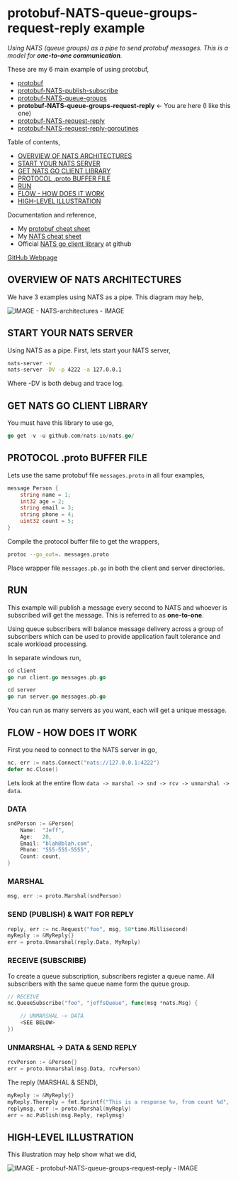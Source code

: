 # protobuf-NATS-queue-groups-request-reply example

_Using NATS (queue groups) as a pipe to send protobuf messages.
This is a model for **one-to-one communication**._

These are my 6 main example of using protobuf,

* [protobuf](https://github.com/JeffDeCola/my-go-examples/tree/master/messaging/protobuf)
* [protobuf-NATS-publish-subscribe](https://github.com/JeffDeCola/my-go-examples/tree/master/messaging/protobuf-NATS-publish-subscribe)
* [protobuf-NATS-queue-groups](https://github.com/JeffDeCola/my-go-examples/tree/master/messaging/protobuf-NATS-queue-groups)
* **protobuf-NATS-queue-groups-request-reply** <- You are here (I like this one)
* [protobuf-NATS-request-reply](https://github.com/JeffDeCola/my-go-examples/tree/master/messaging/protobuf-NATS-request-reply)
* [protobuf-NATS-request-reply-goroutines](https://github.com/JeffDeCola/my-go-examples/tree/master/messaging/protobuf-NATS-request-reply-goroutines)

Table of contents,

* [OVERVIEW OF NATS ARCHITECTURES](https://github.com/JeffDeCola/my-go-examples/tree/master/messaging/protobuf-NATS-publish-subscribe#overview-of-nats-architectures)
* [START YOUR NATS SERVER](https://github.com/JeffDeCola/my-go-examples/tree/master/messaging/protobuf-NATS-publish-subscribe#start-your-nats-server)
* [GET NATS GO CLIENT LIBRARY](https://github.com/JeffDeCola/my-go-examples/tree/master/messaging/protobuf-NATS-publish-subscribe#get-nats-go-client-library)
* [PROTOCOL .proto BUFFER FILE](https://github.com/JeffDeCola/my-go-examples/tree/master/messaging/protobuf-NATS-publish-subscribe#protocol-proto-buffer-file)
* [RUN](https://github.com/JeffDeCola/my-go-examples/tree/master/messaging/protobuf-NATS-publish-subscribe#run)
* [FLOW - HOW DOES IT WORK](https://github.com/JeffDeCola/my-go-examples/tree/master/messaging/protobuf-NATS-publish-subscribe#flow---how-does-it-work)
* [HIGH-LEVEL ILLUSTRATION](https://github.com/JeffDeCola/my-go-examples/tree/master/messaging/protobuf-NATS-publish-subscribe#high-level-illustration)

Documentation and reference,

* My [protobuf cheat sheet](https://github.com/JeffDeCola/my-cheat-sheets/tree/master/software/development/software-architectures/messaging/protobuf-cheat-sheet)
* My [NATS cheat sheet](https://github.com/JeffDeCola/my-cheat-sheets/tree/master/software/development/software-architectures/messaging/NATS-cheat-sheet)
* Official [NATS go client library](https://github.com/nats-io/nats.go)
  at github

[GitHub Webpage](https://jeffdecola.github.io/my-go-examples/)

## OVERVIEW OF NATS ARCHITECTURES

We have 3 examples using NATS as a pipe. This diagram may help,

![IMAGE - NATS-architectures - IMAGE](../../docs/pics/messaging/NATS-architectures.jpg)

## START YOUR NATS SERVER

Using NATS as a pipe.  First, lets start your NATS server,

```bash
nats-server -v
nats-server -DV -p 4222 -a 127.0.0.1
```

Where -DV is both debug and trace log.

## GET NATS GO CLIENT LIBRARY

You must have this library to use go,

```go
go get -v -u github.com/nats-io/nats.go/
```

## PROTOCOL .proto BUFFER FILE

Lets use the same protobuf file `messages.proto` in all four examples,

```go
message Person {
    string name = 1;
    int32 age = 2;
    string email = 3;
    string phone = 4;
    uint32 count = 5;
}
```

Compile the protocol buffer file to get the wrappers,

```bash
protoc --go_out=. messages.proto
```

Place wrapper file `messages.pb.go` in both the client and server directories.

## RUN

This example will publish a message every second to NATS and
whoever is subscribed will get the message. This is referred to as
**one-to-one**.

Using queue subscribers will balance message delivery across a group
of subscribers which can be used to provide application fault tolerance
and scale workload processing.

In separate windows run,

```go
cd client
go run client.go messages.pb.go
```

```go
cd server
go run server.go messages.pb.go
```

You can run as many servers as you want, each
will get a unique message.

## FLOW - HOW DOES IT WORK

First you need to connect to the NATS server in go,

```go
nc, err := nats.Connect("nats://127.0.0.1:4222")
defer nc.Close()
```

Lets look at the entire flow `data -> marshal -> snd -> rcv -> unmarshal -> data`.

### DATA

```go
sndPerson := &Person{
    Name:  "Jeff",
    Age:   20,
    Email: "blah@blah.com",
    Phone: "555-555-5555",
    Count: count,
}
```

### MARSHAL

```go
msg, err := proto.Marshal(sndPerson)
```

### SEND (PUBLISH) & WAIT FOR REPLY

```go
reply, err := nc.Request("foo", msg, 50*time.Millisecond)
myReply := &MyReply{}
err = proto.Unmarshal(reply.Data, MyReply)
```

### RECEIVE (SUBSCRIBE)

To create a queue subscription, subscribers register a queue name.
All subscribers with the same queue name form the queue group.

```go
// RECEIVE
nc.QueueSubscribe("foo", "jeffsQueue", func(msg *nats.Msg) {

    // UNMARSHAL -> DATA
    <SEE BELOW>
})
```

### UNMARSHAL -> DATA & SEND REPLY

```go
rcvPerson := &Person{}
err = proto.Unmarshal(msg.Data, rcvPerson)
```

The reply (MARSHAL & SEND),

```go
myReply := &MyReply{}
myReply.Thereply = fmt.Sprintf("This is a response %v, from count %d", uniqueID, rcvPerson.Count)
replymsg, err := proto.Marshal(myReply)
err = nc.Publish(msg.Reply, replymsg)
```

## HIGH-LEVEL ILLUSTRATION

This illustration may help show what we did,

![IMAGE - protobuf-NATS-queue-groups-request-reply - IMAGE](../../docs/pics/messaging/protobuf-NATS-queue-groups-request-reply.jpg)
